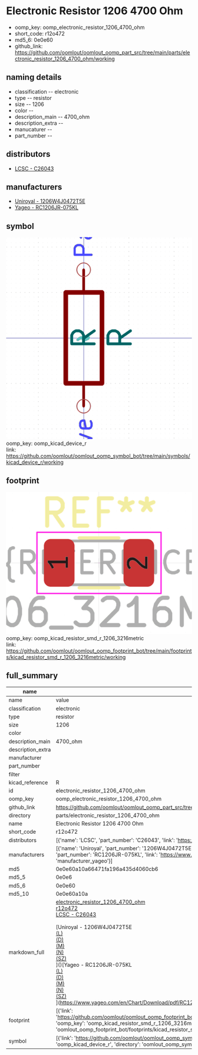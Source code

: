 # Electronic Resistor 1206 4700 Ohm

  
* oomp_key: oomp_electronic_resistor_1206_4700_ohm 
* short_code: r12o472
* md5_6: 0e0e60  
* github_link: https://github.com/oomlout/oomlout_oomp_part_src/tree/main/parts/electronic_resistor_1206_4700_ohm/working  
## naming details
* classification -- electronic
* type -- resistor
* size -- 1206
* color -- 
* description_main -- 4700_ohm
* description_extra -- 
* manucaturer -- 
* part_number -- 

## distributors
* [LCSC - C26043](https://lcsc.com/product-detail/C26043.html)  

## manufacturers
* [Uniroyal - 1206W4J0472T5E]()  
* [Yageo - RC1206JR-075KL](https://www.yageo.com/en/Chart/Download/pdf/RC1206JR-075KL)  

## symbol

![](symbol/0/working/working_600.png)  
oomp_key: oomp_kicad_device_r  
link: https://github.com/oomlout/oomlout_oomp_symbol_bot/tree/main/symbols/kicad_device_r/working  

## footprint

![](footprint/0/working/working_600.png)  
oomp_key: oomp_kicad_resistor_smd_r_1206_3216metric  
link: https://github.com/oomlout/oomlout_oomp_footprint_bot/tree/main/footprints/kicad_resistor_smd_r_1206_3216metric/working  

## full_summary
| name | value | 
| --- | --- | 
| name | value | 
| classification | electronic | 
| type | resistor | 
| size | 1206 | 
| color |  | 
| description_main | 4700_ohm | 
| description_extra |  | 
| manufacturer |  | 
| part_number |  | 
| filter |  | 
| kicad_reference | R | 
| id | electronic_resistor_1206_4700_ohm | 
| oomp_key | oomp_electronic_resistor_1206_4700_ohm | 
| github_link | https://github.com/oomlout/oomlout_oomp_part_src/tree/main/parts/electronic_resistor_1206_4700_ohm/working | 
| directory | parts/electronic_resistor_1206_4700_ohm | 
| name | Electronic Resistor 1206 4700 Ohm | 
| short_code | r12o472 | 
| distributors | [{'name': 'LCSC', 'part_number': 'C26043', 'link': 'https://lcsc.com/product-detail/C26043.html', 'id': 'distributor_lcsc'}] | 
| manufacturers | [{'name': 'Uniroyal', 'part_number': '1206W4J0472T5E', 'link': '', 'id': 'manufacturer_uniroyal'}, {'name': 'Yageo', 'part_number': 'RC1206JR-075KL', 'link': 'https://www.yageo.com/en/Chart/Download/pdf/RC1206JR-075KL', 'id': 'manufacturer_yageo'}] | 
| md5 | 0e0e60a10a66471fa196a435d4060cb6 | 
| md5_5 | 0e0e6 | 
| md5_6 | 0e0e60 | 
| md5_10 | 0e0e60a10a | 
| markdown_full | [electronic_resistor_1206_4700_ohm](https://github.com/oomlout/oomlout_oomp_part_src/tree/main/parts/electronic_resistor_1206_4700_ohm/working)<br>[r12o472](https://github.com/oomlout/oomlout_oomp_part_src/tree/main/parts/electronic_resistor_1206_4700_ohm/working)<br>[LCSC - C26043<br>](https://lcsc.com/product-detail/C26043.html)<br>[Uniroyal - 1206W4J0472T5E<br>[(L)<br>](https://www.lcsc.com/search?q=1206W4J0472T5E)[(D)<br>](https://www.digikey.com/en/products?,keywords=1206W4J0472T5E)[(M)<br>](https://www.mouser.com/Search/Refine?Keyword=1206W4J0472T5E)[(N)<br>](https://www.newark.com/search?st=1206W4J0472T5E)[(SZ)<br>](https://so.szlcsc.com/global.html?k=1206W4J0472T5E)]()[Yageo - RC1206JR-075KL<br>[(L)<br>](https://www.lcsc.com/search?q=RC1206JR-075KL)[(D)<br>](https://www.digikey.com/en/products?,keywords=RC1206JR-075KL)[(M)<br>](https://www.mouser.com/Search/Refine?Keyword=RC1206JR-075KL)[(N)<br>](https://www.newark.com/search?st=RC1206JR-075KL)[(SZ)<br>](https://so.szlcsc.com/global.html?k=RC1206JR-075KL)](https://www.yageo.com/en/Chart/Download/pdf/RC1206JR-075KL) | 
| footprint | [{'link': 'https://github.com/oomlout/oomlout_oomp_footprint_bot/tree/main/foootprntss/kicad_resistor_smd_r_1206_3216metric', 'oomp_key': 'oomp_kicad_resistor_smd_r_1206_3216metric', 'directory': 'oomlout_oomp_footprint_bot/footprints/kicad_resistor_smd_r_1206_3216metric//working/working.kicad_mod'}] | 
| symbol | [{'link': 'https://github.com/oomlout/oomlout_oomp_symbol_bot/tree/main/symbols/kicad_device_r', 'oomp_key': 'oomp_kicad_device_r', 'directory': 'oomlout_oomp_symbol_bot/symbols/kicad_device_r//working/working.kicad_sym'}] | 
